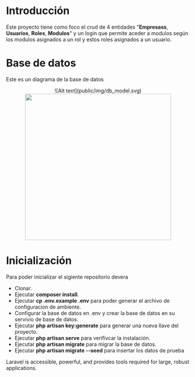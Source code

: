 # Introducción
Este proyecto tiene como foco el crud de 4 entidades "**Empresass**, **Usuarios**, **Roles**, **Modulos**" y un login que permite aceder a modulos según los modulos asignados a un rol y estos roles asignados a un usuario.

# Base de datos
Este es un diagrama de la base de datos
<p align="center">
	![Alt text](public/img/db_model.svg)
	<img src="public/img/db_model.svg" width="400">
</p>

# Inicialización

Para poder inicializar el sigiente repositorio devera

- Clonar.
- Ejecutar **composer install**.
- Ejecutar **cp .env.example .env** para poder generar el archivo de configuracion de ambiente.
- Configurar la base de datos en .env y crear la base de datos en su servivio de base de datos.
- Ejecutar **php artisan key:generate** para generar una nueva llave del proyecto.
- Ejecutar **php artisan serve** para verifivcar la instalación.
- Ejecutar **php artisan migrate** para migrar la base de datos.
- Ejecutar **php artisan migrate --seed** para insertar los datos de prueba

Laravel is accessible, powerful, and provides tools required for large, robust applications.